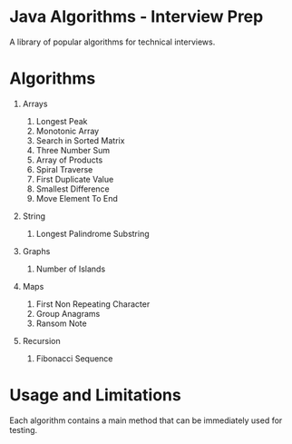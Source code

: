 # Java Algorithms - Interview Prep

A library of popular algorithms for technical interviews.

# Algorithms 

1. Arrays
   1. Longest Peak
   2. Monotonic Array
   3. Search in Sorted Matrix
   4. Three Number Sum
   5. Array of Products
   6. Spiral Traverse
   7. First Duplicate Value
   8. Smallest Difference
   9. Move Element To End

2. String
   1. Longest Palindrome Substring
    
2. Graphs
   1. Number of Islands
    
3. Maps
   1. First Non Repeating Character
   2. Group Anagrams
   3. Ransom Note

4. Recursion
   1. Fibonacci Sequence

# Usage and Limitations

Each algorithm contains a main method that can be immediately used for testing.